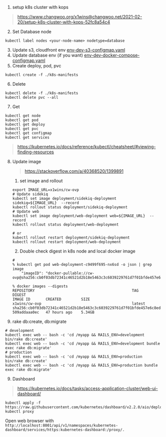 1. setup k8s cluster with kops
> https://www.changwoo.org/x1wins@changwoo.net/2021-02-20/setup-k8s-cluster-with-kops-52fc8a54c4
2. Set Database node
```
kubectl label nodes <your-node-name> nodetype=database
```
3. Update s3, cloudfront env
[env-dev-s3-configmap.yaml](/k8s-manifests/env-dev-s3-configmap.yaml)
4. Update database env (if you want)
[env-dev-docker-compose-configmap.yaml](/k8s-manifests/env-dev-docker-compose-configmap.yaml)
5. Create deploy, pod, pvc 
```
kubectl create -f ./k8s-manifests
```
6. Delete
```
kubectl delete -f ./k8s-manifests
kubectl delete pvc --all
```
7. Get
```
kubectl get node
kubectl get pod
kubectl get deploy
kubectl get pvc
kubectl get configmap
kubectl get services 
```
> https://kubernetes.io/docs/reference/kubectl/cheatsheet/#viewing-finding-resources
8. Update image
    > https://stackoverflow.com/a/40368520/1399891
    1. set image and rollout
    ```
    export IMAGE_URL=x1wins/cw-ovp
    # Update sidekiq
    kubectl set image deployment/sidekiq-deployment sidekiq=${IMAGE_URL}  --record
    kubectl rollout status deployment/sidekiq-deployment
    # Update web
    kubectl set image deployment/web-deployment web=${IMAGE_URL}  --record
    kubectl rollout status deployment/web-deployment
    
    # or
    kubectl rollout restart deployment/sidekiq-deployment
    kubectl rollout restart deployment/web-deployment
    ```
    2. Double check digest in k8s node and local docker image
    ```
    #
    % kubectl get pod web-deployment-c9499f695-nx6sd -o json | grep image
        "imageID": "docker-pullable://cw-ovp@sha256:cb0f03db72341c46521d2b18e5463c3c6039229761d7f01bfde457e6c8ed2e2d",
    
    % docker images --digests
    REPOSITORY                                            TAG                 DIGEST                                                                    IMAGE ID       CREATED         SIZE
    x1wins/cw-ovp                                         latest              sha256:cb0f03db72341c46521d2b18e5463c3c6039229761d7f01bfde457e6c8ed2e2d   509addaaa0ec   47 hours ago    5.34GB
    ```

8. rake db:create, db:migrate
```
# development
kubectl exec web -- bash -c 'cd /myapp && RAILS_ENV=development bin/rake db:create'
kubectl exec web -- bash -c 'cd /myapp && RAILS_ENV=development bundle exec rake db:migrate'
# production
kubectl exec web -- bash -c 'cd /myapp && RAILS_ENV=production bin/rake db:create'
kubectl exec web -- bash -c 'cd /myapp && RAILS_ENV=production bundle exec rake db:migrate'
```
9. Dashboard
> https://kubernetes.io/docs/tasks/access-application-cluster/web-ui-dashboard/
```
kubectl apply -f https://raw.githubusercontent.com/kubernetes/dashboard/v2.2.0/aio/deploy/recommended.yaml
kubectl proxy
```
Open web browser with ```http://localhost:8001/api/v1/namespaces/kubernetes-dashboard/services/https:kubernetes-dashboard:/proxy/.```